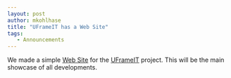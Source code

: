 ```yaml
---
layout: post
author: mkohlhase
title: "UFrameIT has a Web Site"
tags: 
   - Announcements
---
```

We made a simple [Web Site](https://uframeit.github.io/) for the  [UFrameIT](https://kwarc.info/systems/frameit/) project. This will be the main showcase of all developments. 
